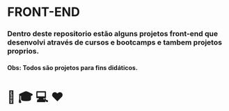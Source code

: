 # FRONT-END 

### Dentro deste repositorio estão alguns projetos front-end que desenvolvi através de cursos e bootcamps e tambem projetos proprios.
#### Obs: Todos são projetos para fins didáticos. 
# :book: :mortar_board: 💻 :heart:


